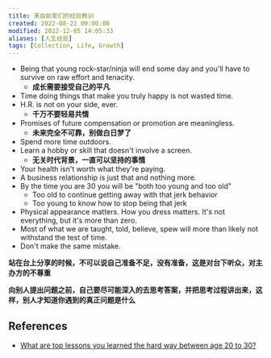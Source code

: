 ```yaml
---
title: 来自前辈们的经验教训
created: 2022-08-22 00:00:00
modified: 2022-12-05 14:05:33
aliases: [人生经验]
tags: [Collection, Life, Growth]
---
```


- Being that young rock-star/ninja will end some day and you'll have to survive on raw effort and tenacity. 
    - **成长需要接受自己的平凡**
- Time doing things that make you truly happy is not wasted time.
- H.R. is not on your side, ever. 
    - **千万不要轻易共情**
- Promises of future compensation or promotion are meaningless. 
    - **未来完全不可靠，别做白日梦了**
- Spend more time outdoors.
- Learn a hobby or skill that doesn't involve a screen. 
    - **无关时代背景，一直可以坚持的事情**
- Your health isn't worth what they're paying.
- A business relationship is just that and nothing more.
- By the time you are 30 you will be "both too young and too old"
	- Too old to continue getting away with that jerk behavior
	- Too young to know how to stop being that jerk
- Physical appearance matters. How you dress matters. It's not everything, but it's more than zero.
- Most of what we are taught, told, believe, spew will more than likely not withstand the test of time.
- Don't make the same mistake.

**站在台上分享的时候，不可以说自己准备不足，没有准备，这是对台下听众，对主办方的不尊重**

**向别人提出问题之前，自己要尽可能深入的去思考答案，并把思考过程讲出来，这样，别人才知道你遇到的真正问题是什么**

## References

- [What are top lessons you learned the hard way between age 20 to 30?](https://news.ycombinator.com/item?id=27717304)
